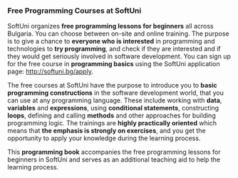 ### Free Programming Courses at SoftUni

SoftUni organizes **free programming lessons for beginners** all across Bulgaria. You can choose between on-site and online training. The purpose is to give a chance to **everyone who is interested** in programming and technologies to **try programming**, and check if they are interested and if they would get seriously involved in software development. You can sign up for the free course in **programming basics** using the SoftUni application page: http://softuni.bg/apply. 

The free courses at SoftUni have the purpose to introduce you to **basic programming constructions** in the software development world, that you can use at any programming language. These include working with **data**, **variables** and **expressions**, using **conditional statements**, constructing **loops**, defining and calling **methods** and other approaches for building programming logic. The trainings are **highly practically oriented** which means that **the emphasis is strongly on exercises**, and you get the opportunity to apply your knowledge during the learning process. 

This **programming book** accompanies the free programming lessons for beginners in SoftUni and serves as an additional teaching aid to help the learning process.
